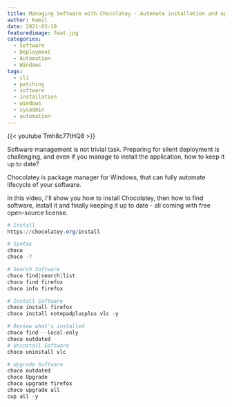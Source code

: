 ```yaml
---
title: Managing Software with Chocolatey - Automate installation and updates of your applications
author: Kamil
date: 2021-03-10
featuredimage: feat.jpg
categories:
  - Software
  - Deployment
  - Automation
  - Windows
tags:
  - cli
  - patching
  - software
  - installation
  - windows
  - sysadmin
  - automation
---
```


{{< youtube Tmh8c77tHQ8 >}}

Software management is not trivial task. Preparing for silent deployment is challenging, and even if you manage to install the application, how to keep it up to date? 

Chocolatey is package manager for Windows, that can fully automate lifecycle of your software.

In this video, I'll show you how to install Chocolatey, then how to find software, install it and finally keeping it up to date - all coming with free open-source license.

```ps1
# Install 
https://chocolatey.org/install

# Syntax
choco 
choco -?

# Search Software
choco find|search|list
choco find firefox
choco info firefox

# Install Software
choco install firefox
choco install notepadplusplus vlc -y

# Review what's installed
choco find --local-only
choco outdated
# Uninstall Software
choco uninstall vlc

# Upgrade Software
choco outdated
choco Upgrade
choco upgrade firefox
choco upgrade all
cup all -y
```